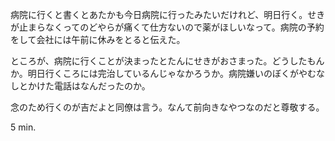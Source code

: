 病院に行くと書くとあたかも今日病院に行ったみたいだけれど、明日行く。せきが止まらなくってのどやらが痛くて仕方ないので薬がほしいなって。病院の予約をして会社には午前に休みをとると伝えた。

ところが、病院に行くことが決まったとたんにせきがおさまった。どうしたもんか。明日行くころには完治しているんじゃなかろうか。病院嫌いのぼくがやむなしとかけた電話はなんだったのか。

念のため行くのが吉だよと同僚は言う。なんて前向きなやつなのだと尊敬する。

5 min.
